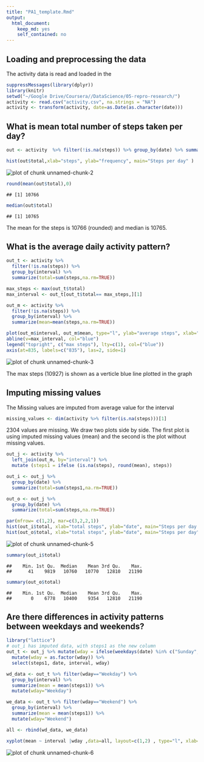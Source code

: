 ```yaml
---
title: "PA1_template.Rmd"
output:
  html_document:
    keep_md: yes
    self_contained: no
---
```


## Loading and preprocessing the data

The activity data is read and loaded in the 


```r
suppressMessages(library(dplyr))
library(knitr)
setwd("~/Google Drive/Coursera//DataScience/05-repro-research/")
activity <- read.csv("activity.csv", na.strings = "NA")
activity <- transform(activity, date=as.Date(as.character(date)))
```

## What is mean total number of steps taken per day?


```r
out <- activity  %>% filter(!is.na(steps)) %>% group_by(date) %>% summarize(total=sum(steps))

hist(out$total,xlab="steps", ylab="frequency", main="Steps per day" )
```

![plot of chunk unnamed-chunk-2](figure/unnamed-chunk-2-1.png) 

```r
round(mean(out$total),0)
```

```
## [1] 10766
```

```r
median(out$total)
```

```
## [1] 10765
```

The mean for the steps is 10766 (rounded) and median is 10765. 

## What is the average daily activity pattern?


```r
out_t <- activity %>% 
  filter(!is.na(steps)) %>%
  group_by(interval) %>% 
  summarize(total=sum(steps,na.rm=TRUE))

max_steps <- max(out_t$total)
max_interval <- out_t[out_t$total== max_steps,][1]

out_m <- activity %>% 
  filter(!is.na(steps)) %>% 
  group_by(interval) %>% 
  summarize(mean=mean(steps,na.rm=TRUE))

plot(out_m$interval, out_m$mean, type="l", ylab="average steps", xlab="interval", main="Average Steps for 5 min interval")
abline(v=max_interval, col="blue")
legend("topright", c("max steps"), lty=c(1), col=("blue"))
axis(at=835, labels=c("835"), las=2, side=1)
```

![plot of chunk unnamed-chunk-3](figure/unnamed-chunk-3-1.png) 

The max steps (10927) is shown as a verticle blue line plotted in the graph

## Imputing missing values
The Missing values are imputed from average value for the interval

```r
missing_values <- dim(activity %>% filter(is.na(steps)))[1]
```
2304 values are missing.
We draw two plots side by side. The first plot is using imputed missing values (mean) and the second is the plot without missing values.


```r
out_j <- activity %>% 
  left_join(out_m, by="interval") %>% 
  mutate (steps1 = ifelse (is.na(steps), round(mean), steps))

out_i <- out_j %>% 
  group_by(date) %>% 
  summarize(total=sum(steps1,na.rm=TRUE))

out_o <- out_j %>%
  group_by(date) %>% 
  summarize(total=sum(steps,na.rm=TRUE))

par(mfrow= c(1,2), mar=c(3,2,2,1))
hist(out_i$total, xlab="total steps", ylab="date", main="Steps per day (imputed steps)")
hist(out_o$total, xlab="total steps", ylab="date", main="Steps per day")
```

![plot of chunk unnamed-chunk-5](figure/unnamed-chunk-5-1.png) 

```r
summary(out_i$total)
```

```
##    Min. 1st Qu.  Median    Mean 3rd Qu.    Max. 
##      41    9819   10760   10770   12810   21190
```

```r
summary(out_o$total)
```

```
##    Min. 1st Qu.  Median    Mean 3rd Qu.    Max. 
##       0    6778   10400    9354   12810   21190
```

## Are there differences in activity patterns between weekdays and weekends?


```r
library("lattice")
# out_i has imputed data, with steps1 as the new column
out_t <- out_j %>% mutate(wday = ifelse(weekdays(date) %in% c("Sunday", "Saturday"), "Weekend", "Weekday")) %>%
  mutate(wday = as.factor(wday)) %>%
  select(steps1, date, interval, wday)

wd_data <- out_t %>% filter(wday=="Weekday") %>%
  group_by(interval) %>%
  summarize(mean = mean(steps1)) %>%
  mutate(wday="Weekday")

we_data <- out_t %>% filter(wday=="Weekend") %>%
  group_by(interval) %>%
  summarize(mean = mean(steps1)) %>%
  mutate(wday="Weekend")

all <- rbind(wd_data, we_data)

xyplot(mean ~ interval |wday ,data=all, layout=c(1,2) , type="l", xlab="Interval", ylab="Steps", main="Weekend vs Weekday data")
```

![plot of chunk unnamed-chunk-6](figure/unnamed-chunk-6-1.png) 

